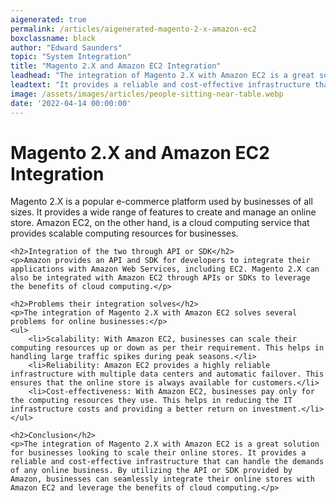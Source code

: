 ```yaml
---
aigenerated: true
permalink: /articles/aigenerated-magento-2-x-amazon-ec2
boxclassname: black
author: "Edward Saunders"
topic: "System Integration"
title: "Magento 2.X and Amazon EC2 Integration"
leadhead: "The integration of Magento 2.X with Amazon EC2 is a great solution for businesses looking to scale their online stores"
leadtext: "It provides a reliable and cost-effective infrastructure that can handle the demands of any online business. By utilizing the API or SDK provided by Amazon, businesses can seamlessly integrate their online stores with Amazon EC2 and leverage the benefits of cloud computing."
image: /assets/images/articles/people-sitting-near-table.webp
date: '2022-04-14 00:00:00'
---
```

<div class="arttext">	<h1>Magento 2.X and Amazon EC2 Integration</h1>
	<p>Magento 2.X is a popular e-commerce platform used by businesses of all sizes. It provides a wide range of features to create and manage an online store. Amazon EC2, on the other hand, is a cloud computing service that provides scalable computing resources for businesses.</p>
	
	<h2>Integration of the two through API or SDK</h2>
	<p>Amazon provides an API and SDK for developers to integrate their applications with Amazon Web Services, including EC2. Magento 2.X can also be integrated with Amazon EC2 through APIs or SDKs to leverage the benefits of cloud computing.</p>
	
	<h2>Problems their integration solves</h2>
	<p>The integration of Magento 2.X with Amazon EC2 solves several problems for online businesses:</p>
	<ul>
		<li>Scalability: With Amazon EC2, businesses can scale their computing resources up or down as per their requirement. This helps in handling large traffic spikes during peak seasons.</li>
		<li>Reliability: Amazon EC2 provides a highly reliable infrastructure with multiple data centers and automatic failover. This ensures that the online store is always available for customers.</li>
		<li>Cost-effectiveness: With Amazon EC2, businesses pay only for the computing resources they use. This helps in reducing the IT infrastructure costs and providing a better return on investment.</li>
	</ul>
	
	<h2>Conclusion</h2>
	<p>The integration of Magento 2.X with Amazon EC2 is a great solution for businesses looking to scale their online stores. It provides a reliable and cost-effective infrastructure that can handle the demands of any online business. By utilizing the API or SDK provided by Amazon, businesses can seamlessly integrate their online stores with Amazon EC2 and leverage the benefits of cloud computing.</p>
</div>